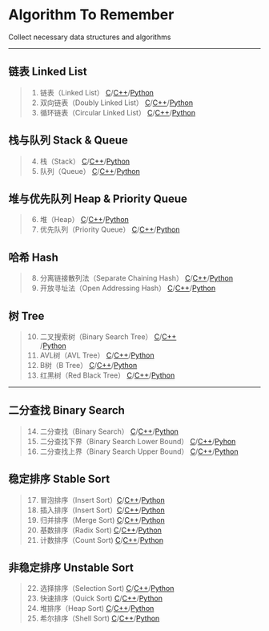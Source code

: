 # Algorithm To Remember
Collect necessary data structures and algorithms

-------------

## 链表 Linked List
> 1. 链表（Linked List） [C](/C/01.Linked_List.md)/[C++](/C++/01.Linked_List.md)/[Python](/Python/01.Linked_List.md)<br>
> 2. 双向链表（Doubly Linked List） [C](/C/02.Doubly_Linked_List.md)/[C++](/C++/02.Doubly_Linked_List.md)/[Python](/Python/02.Doubly_Linked_List.md)<br>
> 3. 循环链表（Circular Linked List） [C](/C/03.Circular_Linked_list.md)/[C++](/C++/03.Circular_Linked_list.md)/[Python](/Python/03.Circular_Linked_list.md)

## 栈与队列 Stack & Queue
> 4. 栈（Stack） [C](/C/04.Stack.md)/[C++](/C++/04.Stack.md)/[Python](/Python/04.Stack.md)<br>
> 5. 队列（Queue） [C](/C/05.Queue.md)/[C++](/C++/05.Queue.md)/[Python](/Python/05.Queue.md)

## 堆与优先队列 Heap & Priority Queue
> 6. 堆（Heap） [C](/C/06.Heap.md)/[C++](C++/06.Heap.md)/[Python](Python/06.Heap.md)<br>
> 7. 优先队列（Priority Queue） [C](/C/07.Priority_Queue.md)/[C++](/C++/07.Priority_Queue.md)/[Python](/Python/07.Priority_Queue.md)

## 哈希 Hash
> 8. 分离链接散列法（Separate Chaining Hash） [C](/C/08.Separate_Chaining_Hash.md)/[C++](/C++/08.Separate_Chaining_Hash.md)/[Python](/Python/08.Separate_Chaining_Hash.md)<br>
> 9. 开放寻址法（Open Addressing Hash） [C](/C/09.Open_Addressing_Hash.md)/[C++](/C++/09.Open_Addressing_Hash.md)/[Python](/Python/09.Open_Addressing_Hash.md)

## 树 Tree
> 10. 二叉搜索树（Binary Search Tree） [C](/C/10.Binary_Search_Tree.md)/[C++](/C++/10.Binary_Search_Tree.md)<br>/[Python](/Python/10.Binary_Search_Tree.md)
> 11. AVL树（AVL Tree） [C](/C/11.AVL_Tree.md)/[C++](/C++/11.AVL_Tree.md)/[Python](/Python/11.AVL_Tree.md)<br>
> 12. B树（B Tree） [C](/C/12.B_Tree.md)/[C++](/C++/12.B_Tree.md)/[Python](/Python/12.B_Tree.md)<br>
> 13. 红黑树（Red Black Tree） [C](/C/13.Red_Black_Tree.md)/[C++](/C++/13.Red_Black_Tree.md)/[Python](/Python/13.Red_Black_Tree.md)

-----------
## 二分查找 Binary Search
> 14. 二分查找（Binary Search） [C](/C/14.Binary_Search.md)/[C++](/C++/14.Binary_Search.md)/[Python](/Python/14.Binary_Search.md)
> 15. 二分查找下界（Binary Search Lower Bound） [C](/C/15.Binary_Search_Lower_Bound.md)/[C++](/C++/15.Binary_Search_Lower_Bound.md)/[Pyhon](/Python/15.Binary_Search_Lower_Bound.md)
> 16. 二分查找上界（Binary Search Upper Bound） [C](/C/16.Binary_Search_Upper_Bound.md)/[C++](/C++/16.Binary_Search_Upper_Bound.md)/[Python](/Python/16.Binary_Search_Upper_Bound.md)

## 稳定排序 Stable Sort
> 17. 冒泡排序（Insert Sort）[C](/C/17.Insert_Sort.md)/[C++](/C++/17.Insert_Sort.md)/[Python](/C++/17.Insert_Sort.md)
> 18. 插入排序（Insert Sort）[C](/C/18.Insert_Sort.md)/[C++](/C++/18.Insert_Sort.md)/[Python](/C++/18.Insert_Sort.md)
> 19. 归并排序（Merge Sort) [C](/C/19.Merge_Sort.md)/[C++](/C++/19.Merge_Sort.md)/[Python](/C++/19.Merge_Sort.md)
> 20. 基数排序（Radix Sort) [C](/C/20.Radix_Sort.md)/[C++](/C++/20.Radix_Sort.md)/[Python](/C++/20.Radix_Sort.md)
> 21. 计数排序（Count Sort) [C](/C/21.Count_Sort.md)/[C++](/C++/21.Count_Sort.md)/[Python](/C++/21.Count_Sort.md)

## 非稳定排序 Unstable Sort
> 22. 选择排序（Selection Sort) [C](/C/22.Selection_Sort.md)/[C++](/C++/22.Selection_Sort.md)/[Python](/C++/22.Selection_Sort.md)
> 23. 快速排序（Quick Sort) [C](/C/23.Quick_Sort.md)/[C++](/C++/23.Quick_Sort.md)/[Python](/C++/23.Quick_Sort.md)
> 24. 堆排序（Heap Sort) [C](/C/24.Heap_Sort.md)/[C++](/C++/24.Heap_Sort.md)/[Python](/C++/24.Heap_Sort.md)
> 25. 希尔排序（Shell Sort) [C](/C/25.Shell_Sort.md)/[C++](/C++/25.Shell_Sort.md)/[Python](/C++/25.Shell_Sort.md)




